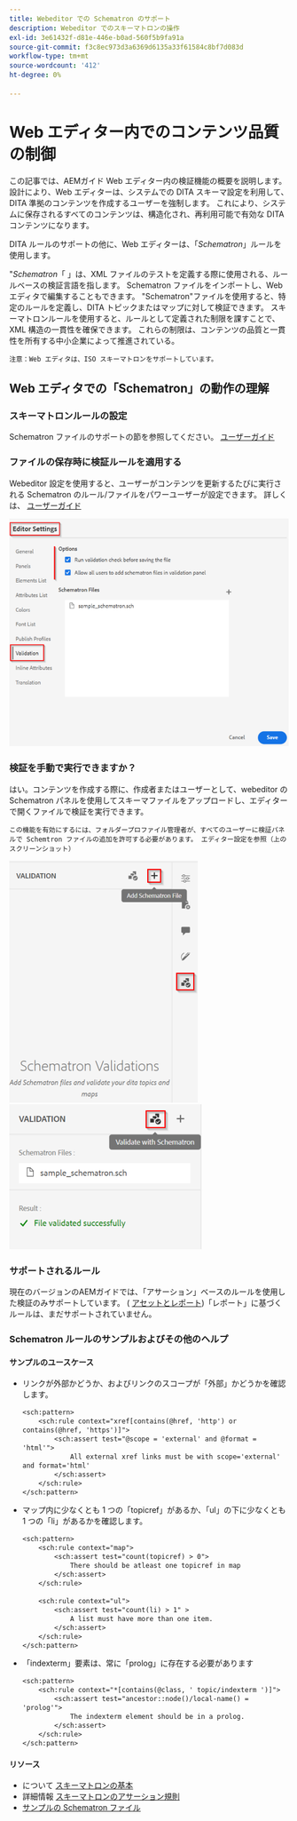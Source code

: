 ```yaml
---
title: Webeditor での Schematron のサポート
description: Webeditor でのスキーマトロンの操作
exl-id: 3e61432f-d81e-446e-b0ad-560f5b9fa91a
source-git-commit: f3c8ec973d3a6369d6135a33f61584c8bf7d083d
workflow-type: tm+mt
source-wordcount: '412'
ht-degree: 0%

---
```


# Web エディター内でのコンテンツ品質の制御

この記事では、AEMガイド Web エディター内の検証機能の概要を説明します。
設計により、Web エディターは、システムでの DITA スキーマ設定を利用して、DITA 準拠のコンテンツを作成するユーザーを強制します。 これにより、システムに保存されるすべてのコンテンツは、構造化され、再利用可能で有効な DITA コンテンツになります。

DITA ルールのサポートの他に、Web エディターは、「*Schematron*」ルールを使用します。

&quot;*Schematron*「 」は、XML ファイルのテストを定義する際に使用される、ルールベースの検証言語を指します。 Schematron ファイルをインポートし、Web エディタで編集することもできます。 &quot;Schematron&quot;ファイルを使用すると、特定のルールを定義し、DITA トピックまたはマップに対して検証できます。 スキーマトロンルールを使用すると、ルールとして定義された制限を課すことで、XML 構造の一貫性を確保できます。 これらの制限は、コンテンツの品質と一貫性を所有する中小企業によって推進されている。

    注意：Web エディタは、ISO スキーマトロンをサポートしています。


## Web エディタでの「Schematron」の動作の理解

### スキーマトロンルールの設定

Schematron ファイルのサポートの節を参照してください。 [ユーザーガイド](https://helpx.adobe.com/content/dam/help/en/xml-documentation-solution/4-2/Adobe-Experience-Manager-Guides_UUID_User-Guide_EN.pdf#page=148)


### ファイルの保存時に検証ルールを適用する

Webeditor 設定を使用すると、ユーザーがコンテンツを更新するたびに実行される Schematron のルール/ファイルをパワーユーザーが設定できます。 詳しくは、 [ユーザーガイド](https://helpx.adobe.com/content/dam/help/en/xml-documentation-solution/4-2/Adobe-Experience-Manager-Guides_UUID_User-Guide_EN.pdf#page=58)

![Web エディター設定からルールを設定する](../../../assets/authoring/schematron-editorsettings-validation-tab.png)


### 検証を手動で実行できますか？

はい。コンテンツを作成する際に、作成者またはユーザーとして、webeditor の Schematron パネルを使用してスキーマファイルをアップロードし、エディターで開くファイルで検証を実行できます。

    この機能を有効にするには、フォルダープロファイル管理者が、すべてのユーザーに検証パネルで Schemtron ファイルの追加を許可する必要があります。 エディター設定を参照（上のスクリーンショット）

![Schematron ファイルを選択](../../../assets/authoring/schematron-rightpanel-validation-addsch.png)
![検証を実行](../../../assets/authoring/schematron-rightpanel-validation-runsch.png)


### サポートされるルール

現在のバージョンのAEMガイドでは、「アサーション」ベースのルールを使用した検証のみサポートしています。 ( [アセットとレポート](https://schematron.com/document/205.html))「レポート」に基づくルールは、まだサポートされていません。


### Schematron ルールのサンプルおよびその他のヘルプ

#### サンプルのユースケース

- リンクが外部かどうか、およびリンクのスコープが「外部」かどうかを確認します。

   ```
   <sch:pattern>
       <sch:rule context="xref[contains(@href, 'http') or contains(@href, 'https')]">
           <sch:assert test="@scope = 'external' and @format = 'html'">
               All external xref links must be with scope='external' and format='html'
           </sch:assert>
       </sch:rule>
   </sch:pattern>
   ```

- マップ内に少なくとも 1 つの「topicref」があるか、「ul」の下に少なくとも 1 つの「li」があるかを確認します。

   ```
   <sch:pattern>
       <sch:rule context="map">
           <sch:assert test="count(topicref) > 0">
               There should be atleast one topicref in map
           </sch:assert>
       </sch:rule>
   
       <sch:rule context="ul">
           <sch:assert test="count(li) > 1" >
               A list must have more than one item.
           </sch:assert>
       </sch:rule>
   </sch:pattern>
   ```

- 「indexterm」要素は、常に「prolog」に存在する必要があります

   ```
   <sch:pattern>
       <sch:rule context="*[contains(@class, ' topic/indexterm ')]">
           <sch:assert test="ancestor::node()/local-name() = 'prolog'">
               The indexterm element should be in a prolog.
           </sch:assert>
       </sch:rule>
   </sch:pattern>
   ```

#### リソース

- について  [スキーマトロンの基本](https://da2022.xatapult.com/#what-is-schematron)
- 詳細情報 [スキーマトロンのアサーション規則](https://www.xml.com/pub/a/2003/11/12/schematron.html#Assertions)
- [サンプルの Schematron ファイル](../../../assets/authoring/sample_schematron.sch)
